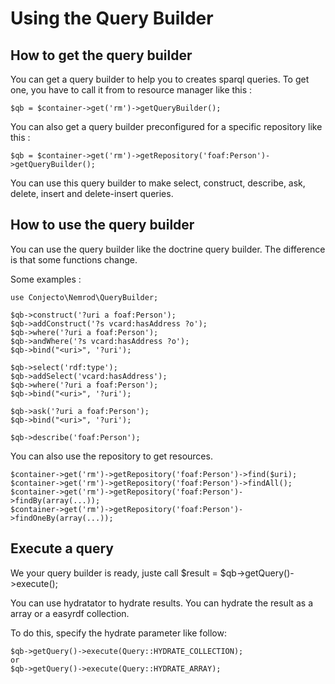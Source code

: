 Using the Query Builder
====

How to get the query builder
------------
You can get a query builder to help you to creates sparql queries.
To get one, you have to call it from to resource manager like this :

    $qb = $container->get('rm')->getQueryBuilder();

You can also get a query builder preconfigured for a specific repository like this :

    $qb = $container->get('rm')->getRepository('foaf:Person')->getQueryBuilder();

You can use this query builder to make select, construct, describe, ask, delete, insert and delete-insert queries.

How to use the query builder
------------
You can use the query builder like the doctrine query builder. The difference is that some functions change.

Some examples :

    use Conjecto\Nemrod\QueryBuilder;

    $qb->construct('?uri a foaf:Person');
    $qb->addConstruct('?s vcard:hasAddress ?o');
    $qb->where('?uri a foaf:Person');
    $qb->andWhere('?s vcard:hasAddress ?o');
    $qb->bind("<uri>", '?uri');

    $qb->select('rdf:type');
    $qb->addSelect('vcard:hasAddress');
    $qb->where('?uri a foaf:Person');
    $qb->bind("<uri>", '?uri');

    $qb->ask('?uri a foaf:Person');
    $qb->bind("<uri>", '?uri');

    $qb->describe('foaf:Person');

You can also use the repository to get resources.

    $container->get('rm')->getRepository('foaf:Person')->find($uri);
    $container->get('rm')->getRepository('foaf:Person')->findAll();
    $container->get('rm')->getRepository('foaf:Person')->findBy(array(...));
    $container->get('rm')->getRepository('foaf:Person')->findOneBy(array(...));

Execute a query
------------
We your query builder is ready, juste call $result = $qb->getQuery()->execute();

You can use hydratator to hydrate results. You can hydrate the result as a array or a easyrdf collection.

To do this, specify the hydrate parameter like follow:

    $qb->getQuery()->execute(Query::HYDRATE_COLLECTION);
    or
    $qb->getQuery()->execute(Query::HYDRATE_ARRAY);

